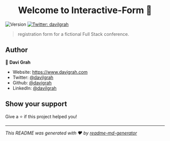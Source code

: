 <h1 align="center">Welcome to Interactive-Form 👋</h1>
<p>
  <img alt="Version" src="https://img.shields.io/badge/version-1.1-blue.svg?cacheSeconds=2592000" />
  <a href="https://twitter.com/davilgrah" target="_blank">
    <img alt="Twitter: davilgrah" src="https://img.shields.io/twitter/follow/davilgrah.svg?style=social" />
  </a>
</p>

>  registration form for a fictional Full Stack conference.

## Author

👤 **Davi Grah**

* Website: https://www.davigrah.com
* Twitter: [@davilgrah](https://twitter.com/davilgrah)
* Github: [@davigrah](https://github.com/davigrah)
* LinkedIn: [@davilgrah](https://linkedin.com/in/davilgrah)

## Show your support

Give a ⭐️ if this project helped you!

***
_This README was generated with ❤️ by [readme-md-generator](https://github.com/kefranabg/readme-md-generator)_